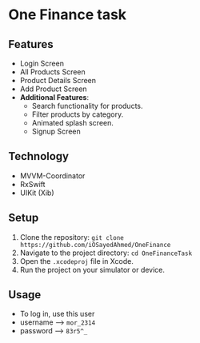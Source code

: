 # One Finance task

## Features
- Login Screen
- All Products Screen
- Product Details Screen
- Add Product Screen
- **Additional Features**:
    - Search functionality for products.
    - Filter products by category.
    - Animated splash screen.
    - Signup Screen

## Technology
- MVVM-Coordinator
- RxSwift
- UIKit (Xib)

## Setup
1. Clone the repository: `git clone https://github.com/iOSayedAhmed/OneFinance`
2. Navigate to the project directory: `cd OneFinanceTask`
3. Open the `.xcodeproj` file in Xcode.
4. Run the project on your simulator or device.

## Usage
- To log in, use this user
-  username -->  `mor_2314`
-   password -->  `83r5^_`
  
